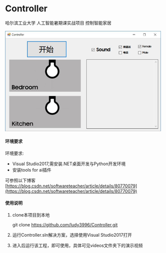 ﻿# Controller
哈尔滨工业大学 人工智能暑期课实战项目 控制智能家居
<br>
<br>
<img src="/Controller.jpg" alt="Image of Controller" > <br>

#### 环境要求

环境要求:

- Visual Studio2017,需安装.NET桌面开发与Python开发环境
- 安装tools for ai插件

可参照以下博客[https://blog.csdn.net/softwareteacher/article/details/80770079](https://blog.csdn.net/softwareteacher/article/details/80770079)


#### 使用说明

1. clone本项目到本地

	git clone https://github.com/ludy3996/Controller.git

2. 运行Controller.sln解决方案，选择使用Visual Studio2017打开

3. 进入后运行该工程，即可使用，具体可见videos文件夹下的演示视频

